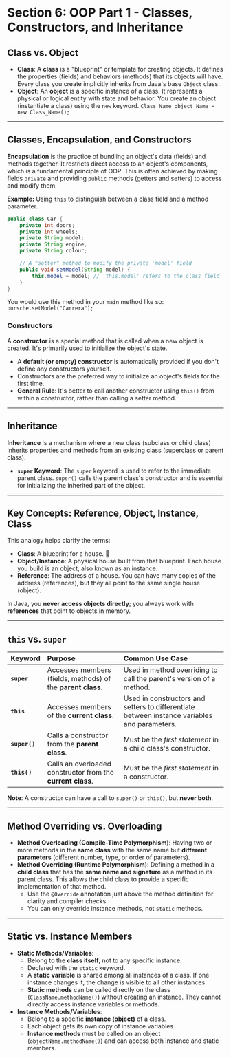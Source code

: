# Section 6: OOP Part 1 - Classes, Constructors, and Inheritance


## Class vs. Object

  * **Class**: A **class** is a "blueprint" or template for creating objects. It defines the properties (fields) and behaviors (methods) that its objects will have. Every class you create implicitly inherits from Java's base `Object` class.
  * **Object**: An **object** is a specific instance of a class. It represents a physical or logical entity with state and behavior. You create an object (instantiate a class) using the `new` keyword.
    `Class_Name object_Name = new Class_Name();`

-----

## Classes, Encapsulation, and Constructors

**Encapsulation** is the practice of bundling an object's data (fields) and methods together. It restricts direct access to an object's components, which is a fundamental principle of OOP. This is often achieved by making fields `private` and providing `public` methods (getters and setters) to access and modify them.

**Example:** Using `this` to distinguish between a class field and a method parameter.

```java
public class Car {
    private int doors;
    private int wheels;
    private String model;
    private String engine;
    private String colour;

    // A "setter" method to modify the private 'model' field
    public void setModel(String model) {
        this.model = model; // 'this.model' refers to the class field
    }
}
```

You would use this method in your `main` method like so:
`porsche.setModel("Carrera");`

### Constructors

A **constructor** is a special method that is called when a new object is created. It's primarily used to initialize the object's state.

  * A **default (or empty) constructor** is automatically provided if you don't define any constructors yourself.
  * Constructors are the preferred way to initialize an object's fields for the first time.
  * **General Rule**: It's better to call another constructor using `this()` from within a constructor, rather than calling a setter method.

-----

## Inheritance

**Inheritance** is a mechanism where a new class (subclass or child class) inherits properties and methods from an existing class (superclass or parent class).

  * **`super` Keyword**: The `super` keyword is used to refer to the immediate parent class. `super()` calls the parent class's constructor and is essential for initializing the inherited part of the object.

-----

## Key Concepts: Reference, Object, Instance, Class

This analogy helps clarify the terms:

  * **Class**: A blueprint for a house. 🏡
  * **Object/Instance**: A physical house built from that blueprint. Each house you build is an object, also known as an instance.
  * **Reference**: The address of a house. You can have many copies of the address (references), but they all point to the same single house (object).

In Java, you **never access objects directly**; you always work with **references** that point to objects in memory.

-----

## `this` vs. `super`

| Keyword | Purpose | Common Use Case |
| :--- | :--- | :--- |
| **`super`** | Accesses members (fields, methods) of the **parent class**. | Used in method overriding to call the parent's version of a method. |
| **`this`** | Accesses members of the **current class**. | Used in constructors and setters to differentiate between instance variables and parameters. |
| **`super()`** | Calls a constructor from the **parent class**. | Must be the *first statement* in a child class's constructor. |
| **`this()`** | Calls an overloaded constructor from the **current class**. | Must be the *first statement* in a constructor. |

**Note**: A constructor can have a call to `super()` or `this()`, but **never both**.

-----

## Method Overriding vs. Overloading

  * **Method Overloading (Compile-Time Polymorphism)**: Having two or more methods in the **same class** with the same name but **different parameters** (different number, type, or order of parameters).
  * **Method Overriding (Runtime Polymorphism)**: Defining a method in a **child class** that has the **same name and signature** as a method in its parent class. This allows the child class to provide a specific implementation of that method.
      * Use the `@Override` annotation just above the method definition for clarity and compiler checks.
      * You can only override instance methods, not `static` methods.

-----

## Static vs. Instance Members

  * **Static Methods/Variables**:
      * Belong to the **class itself**, not to any specific instance.
      * Declared with the `static` keyword.
      * A **static variable** is shared among all instances of a class. If one instance changes it, the change is visible to all other instances.
      * **Static methods** can be called directly on the class (`ClassName.methodName()`) without creating an instance. They cannot directly access instance variables or methods.
  * **Instance Methods/Variables**:
      * Belong to a specific **instance (object)** of a class.
      * Each object gets its own copy of instance variables.
      * **Instance methods** must be called on an object (`objectName.methodName()`) and can access both instance and static members.
